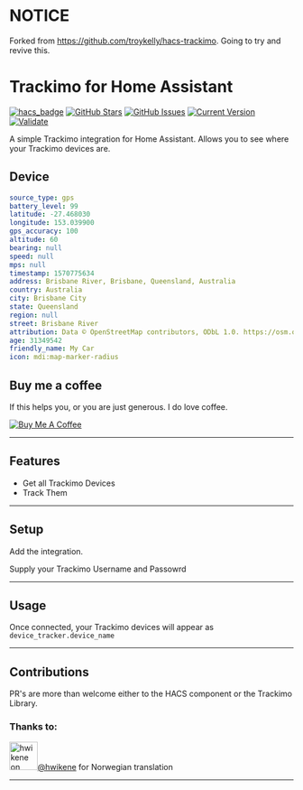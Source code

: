 # NOTICE

Forked from https://github.com/troykelly/hacs-trackimo.  Going to try and revive this.

# Trackimo for Home Assistant

[![hacs_badge](https://img.shields.io/badge/HACS-Default-orange.svg)](https://github.com/custom-components/hacs) [![GitHub Stars](https://img.shields.io/github/stars/troykelly/hacs-trackimo.svg)](https://github.com/troykelly/hacs-trackimo/stargazers) [![GitHub Issues](https://img.shields.io/github/issues/troykelly/hacs-trackimo.svg)](https://github.com/troykelly/hacs-trackimo/issues) [![Current Version](https://img.shields.io/badge/version-0.0.22-green.svg)](https://github.com/troykelly/hacs-trackimo) [![Validate](https://github.com/troykelly/hacs-trackimo/actions/workflows/validate.yml/badge.svg?branch=main)](https://github.com/troykelly/hacs-trackimo/actions/workflows/validate.yml)

A simple Trackimo integration for Home Assistant. Allows you to see where your Trackimo devices are.

## Device

```yaml
source_type: gps
battery_level: 99
latitude: -27.468030
longitude: 153.039900
gps_accuracy: 100
altitude: 60
bearing: null
speed: null
mps: null
timestamp: 1570775634
address: Brisbane River, Brisbane, Queensland, Australia
country: Australia
city: Brisbane City
state: Queensland
region: null
street: Brisbane River
attribution: Data © OpenStreetMap contributors, ODbL 1.0. https://osm.org/copyright
age: 31349542
friendly_name: My Car
icon: mdi:map-marker-radius
```

## Buy me a coffee

If this helps you, or you are just generous. I do love coffee.

<a href="https://buymeacoff.ee/troykelly" target="_blank"><img src="https://www.buymeacoffee.com/assets/img/custom_images/orange_img.png" alt="Buy Me A Coffee" style="height: auto !important;width: auto !important;" ></a>

---

## Features

- Get all Trackimo Devices
- Track Them

---

## Setup

Add the integration.

Supply your Trackimo Username and Passowrd

---

## Usage

Once connected, your Trackimo devices will appear as `device_tracker.device_name`

---

## Contributions

PR's are more than welcome either to the HACS component or the Trackimo Library.

### Thanks to:

<a href="https://github.com/hwikene" target="_blank"><img src="https://avatars3.githubusercontent.com/u/17985923?s=460&u=26ef329676c71af07fb01916f4ff553d88bfb94a&v=4" alt="hwikene on GitHub" width="50"/>@hwikene</a> for Norwegian translation

---
